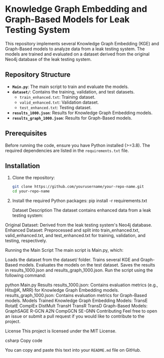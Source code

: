 # Knowledge Graph Embedding and Graph-Based Models for Leak Testing System

This repository implements several Knowledge Graph Embedding (KGE) and Graph-Based models to analyze data from a leak testing system. The models are trained and evaluated on a dataset derived from the original Neo4j database of the leak testing system.

## Repository Structure

- **`Main.py`**: The main script to train and evaluate the models.
- **`dataset/`**: Contains the training, validation, and test datasets.
  - `train_enhanced.txt`: Training dataset.
  - `valid_enhanced.txt`: Validation dataset.
  - `test_enhanced.txt`: Testing dataset.
- **`results_1000.json`**: Results for Knowledge Graph Embedding models.
- **`results_graph_1000.json`**: Results for Graph-Based models.

## Prerequisites

Before running the code, ensure you have Python installed (>=3.8). The required dependencies are listed in the `requirements.txt` file.

## Installation

1. Clone the repository:
   ```bash
   git clone https://github.com/yourusername/your-repo-name.git
   cd your-repo-name
2. Install the required Python packages:
   pip install -r requirements.txt

   Dataset Description
The dataset contains enhanced data from a leak testing system:

Original Dataset: Derived from the leak testing system's Neo4j database.
Enhanced Dataset: Preprocessed and split into train_enhanced.txt, valid_enhanced.txt, and test_enhanced.txt for training, validation, and testing, respectively.

Running the Main Script
The main script is Main.py, which:

Loads the dataset from the dataset/ folder.
Trains several KGE and Graph-Based models.
Evaluates the models on the test dataset.
Saves the results in results_1000.json and results_graph_1000.json.
Run the script using the following command:


python Main.py
Results
results_1000.json: Contains evaluation metrics (e.g., Hits@K, MRR) for Knowledge Graph Embedding models.
results_graph_1000.json: Contains evaluation metrics for Graph-Based models.
Models Trained
Knowledge Graph Embedding Models:
TransE
RotatE
ComplEx
DistMult
TransH
TransR
TransD
Graph-Based Models:
GraphSAGE
R-GCN
A2N
CompGCN
SE-GNN
Contributing
Feel free to open an issue or submit a pull request if you would like to contribute to the project.

License
This project is licensed under the MIT License.

csharp
Copy code

You can copy and paste this text into your `README.md` file on GitHub.
